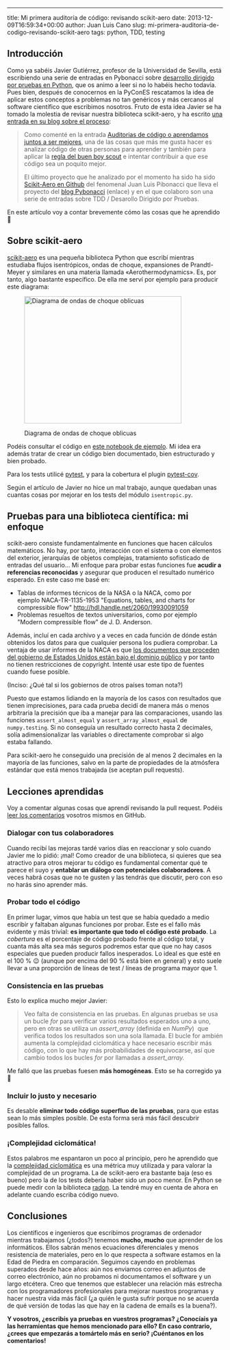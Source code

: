 ---
title: Mi primera auditoría de código: revisando scikit-aero
date: 2013-12-09T16:59:34+00:00
author: Juan Luis Cano
slug: mi-primera-auditoria-de-codigo-revisando-scikit-aero
tags: python, TDD, testing

## Introducción

Como ya sabéis Javier Gutiérrez, profesor de la Universidad de Sevilla, está escribiendo una serie de entradas en Pybonacci sobre [desarrollo dirigido por pruebas en Python](http://pybonacci.org/author/javierjus/), que os animo a leer si no lo habéis hecho todavía. Pues bien, después de conocernos en la PyConES rescatamos la idea de aplicar estos conceptos a problemas no tan genéricos y más cercanos al software científico que escribimos nosotros. Fruto de esta idea Javier se ha tomado la molestia de revisar nuestra biblioteca scikit-aero, y ha escrito [una entrada en su blog sobre el proceso](http://iwt2-javierj.tumblr.com/post/69258809610/analizando-scikit-aero-en-python-2-x):

> Como comenté en la entrada [Auditorias de código o aprendamos juntos a ser mejores](http://iwt2-javierj.tumblr.com/post/64940568924/auditorias-de-codigo-o-aprendamos-juntos-a-ser-mejores "Auditorias de código o aprendamos juntos a ser mejores"), una de las cosas que más me gusta hacer es analizar código de otras personas para aprender y también para aplicar la [regla del buen boy scout](http://programmer.97things.oreilly.com/wiki/index.php/The_Boy_Scout_Rule "regla del buen boy scout") e intentar contribuir a que ese código sea un poquito mejor.
> 
> El último proyecto que he analizado por el momento ha sido ha sido [Scikit-Aero en Github](https://github.com/Pybonacci/scikit-aero "Scikit-Aero en Github") del fenomenal Juan Luis Pibonacci que lleva el proyecto del [blog Pybonacci](http://pybonacci.org/ "blog Pybonacci") (enlace) y en el que colaboro son una serie de entradas sobre TDD / Desarollo Dirigido por Pruebas.

En este artículo voy a contar brevemente cómo las cosas que he aprendido 🙂

## Sobre scikit-aero

[scikit-aero](https://github.com/Pybonacci/scikit-aero) es una pequeña biblioteca Python que escribí mientras estudiaba flujos isentrópicos, ondas de choque, expansiones de Prandtl-Meyer y similares en una materia llamada «Aerothermodynamics». Es, por tanto, algo bastante específico. De ella me serví por ejemplo para producir este diagrama:<figure id="attachment_2028" style="width: 367px" class="wp-caption aligncenter">

[<img class=" wp-image-2028 " src="http://pybonacci.org/wp-content/uploads/2013/12/oblique_shocks.png" alt="Diagrama de ondas de choque oblicuas" width="367" height="297" srcset="https://pybonacci.es/wp-content/uploads/2013/12/oblique_shocks.png 612w, https://pybonacci.es/wp-content/uploads/2013/12/oblique_shocks-300x242.png 300w" sizes="(max-width: 367px) 100vw, 367px" />](http://pybonacci.org/wp-content/uploads/2013/12/oblique_shocks.png)<figcaption class="wp-caption-text">Diagrama de ondas de choque oblicuas</figcaption></figure> 

Podéis consultar el código en [este notebook de ejemplo](http://nbviewer.ipython.org/github/Pybonacci/scikit-aero/blob/master/examples/Oblique%20shocks%20chart.ipynb). Mi idea era además tratar de crear un código bien documentado, bien estructurado y bien probado.

<!--more-->

Para los tests utilicé [pytest](http://pytest.org/), y para la cobertura el plugin [pytest-cov](https://pypi.python.org/pypi/pytest-cov).

Según el artículo de Javier no hice un mal trabajo, aunque quedaban unas cuantas cosas por mejorar en los tests del módulo `isentropic.py`.

## Pruebas para una biblioteca científica: mi enfoque

scikit-aero consiste fundamentalmente en funciones que hacen cálculos matemáticos. No hay, por tanto, interacción con el sistema o con elementos del exterior, jerarquías de objetos complejas, tratamiento sofisticado de entradas del usuario... Mi enfoque para probar estas funciones fue **acudir a referencias reconocidas** y asegurar que producen el resultado numérico esperado. En este caso me basé en:

  * Tablas de informes técnicos de la NASA o la NACA, como por ejemplo NACA-TR-1135-1953 "Equations, tables, and charts for compressible flow" http://hdl.handle.net/2060/19930091059
  * Problemas resueltos de textos universitarios, como por ejemplo "Modern compressible flow" de J. D. Anderson.

Además, incluí en cada archivo y a veces en cada función de dónde están obtenidos los datos para que cualquier persona los pudiera comprobar. La ventaja de usar informes de la NACA es que [los documentos que proceden del gobierno de Estados Unidos están bajo el dominio público](http://www.usa.gov/copyright.shtml) y por tanto no tienen restricciones de copyright. Intenté usar este tipo de fuentes cuando fuese posible.

(Inciso: ¿Qué tal si los gobiernos de otros países toman nota?)

Puesto que estamos lidiando en la mayoría de los casos con resultados que tienen imprecisiones, para cada prueba decidí de manera más o menos arbitraria la precisión que iba a manejar para las comparaciones, usando las funciones `assert_almost_equal` y `assert_array_almost_equal` de `numpy.testing`. Si no conseguía un resultado correcto hasta 2 decimales, solía adimensionalizar las variables o directamente comprobar si algo estaba fallando.

Para scikit-aero he conseguido una precisión de al menos 2 decimales en la mayoría de las funciones, salvo en la parte de propiedades de la atmósfera estándar que está menos trabajada (se aceptan pull requests).

## Lecciones aprendidas

Voy a comentar algunas cosas que aprendí revisando la pull request. Podéis [leer los comentarios](https://github.com/Pybonacci/scikit-aero/pull/13/files) vosotros mismos en GitHub.

### Dialogar con tus colaboradores

Cuando recibí las mejoras tardé varios días en reaccionar y solo cuando Javier me lo pidió: ¡mal! Como creador de una biblioteca, si quieres que sea atractivo para otros mejorar tu código es fundamental comentar qué te parece el suyo y **entablar un diálogo con potenciales colaboradores**. A veces habrá cosas que no te gusten y las tendrás que discutir, pero con eso no harás sino aprender más.

### Probar todo el código

En primer lugar, vimos que había un test que se había quedado a medio escribir y faltaban algunas funciones por probar. Este es el fallo más evidente y más trivial: **es importante que todo el código esté probado**. La _cobertura_ es el porcentaje de código probado frente al código total, y cuanta más alta sea más seguros podremos estar que que no hay casos especiales que pueden producir fallos inesperados. Lo ideal es que esté en el 100 % 😉 (aunque por encima del 90 % está bien en general) y esto suele llevar a una proporción de líneas de test / líneas de programa mayor que 1.

### Consistencia en las pruebas

Esto lo explica mucho mejor Javier:

> Veo falta de consistencia en las pruebas. En algunas pruebas se usa un bucle _for_ para verificar varios resultados esperados uno a uno, pero en otras se utiliza un _assert_array_ (definida en _NumPy_)  que verifica todos los resultados son una sola llamada. El bucle for ambién aumenta la complejidad ciclomática y hace necesario escribir más código, con lo que hay más probabilidades de equivocarse, así que cambio todos los bucles _for_ por llamadas a _assert_array._

Me falló que las pruebas fuesen **más homogéneas**. Esto se ha corregido ya 🙂

### Incluir lo justo y necesario

Es desable **eliminar todo código superfluo de las pruebas**, para que estas sean lo más simples posible. De esta forma será más fácil descubrir posibles fallos.

### ¡Complejidad ciclomática!

Estos palabros me espantaron un poco al principio, pero he aprendido que la [complejidad ciclomática](http://en.wikipedia.org/wiki/Cyclomatic_complexity) es una métrica muy utilizada y para valorar la complejidad de un programa. La de scikit-aero era bastante baja (eso es bueno) pero la de los tests debería haber sido un poco menor. En Python se puede medir con la biblioteca [radon](https://radon.readthedocs.org/en/latest/intro.html). La tendré muy en cuenta de ahora en adelante cuando escriba código nuevo.

## Conclusiones

Los científicos e ingenieros que escribimos programas de ordenador mientras trabajamos (¿todos?) tenemos **mucho, mucho** que aprender de los informáticos. Ellos sabrán menos ecuaciones diferenciales y menos resistencia de materiales, pero en lo que respecta a software estamos en la Edad de Piedra en comparación. Seguimos cayendo en problemas superados desde hace años: aún nos enviamos correo en adjuntos de correo electrónico, aún no probamos ni documentamos el software y un largo etcétera. Creo que tenemos que establecer una relación más estrecha con los programadores profesionales para mejorar nuestros programas y hacer nuestra vida más fácil (¿a quién le gusta sufrir porque no se acuerda de qué versión de todas las que hay en la cadena de emails es la buena?).

**Y vosotros, ¿escribís ya pruebas en vuestros programas? ¿Conocíais ya las herramientas que hemos mencionado para ello? En caso contrario, ¿crees que empezarás a tomártelo más en serio? ¡Cuéntanos en los comentarios!**